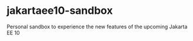# jakartaee10-sandbox
Personal sandbox to experience the new features of the upcoming Jakarta EE 10
